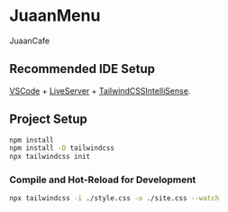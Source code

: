 # JuaanMenu

JuaanCafe

## Recommended IDE Setup

[VSCode](https://code.visualstudio.com/) + [LiveServer](https://marketplace.visualstudio.com/items?itemName=ritwickdey.LiveServer) + [TailwindCSSIntelliSense](https://marketplace.visualstudio.com/items?itemName=bradlc.vscode-tailwindcss).

## Project Setup

```sh
npm install
npm install -D tailwindcss
npx tailwindcss init
```

### Compile and Hot-Reload for Development

```sh
npx tailwindcss -i ./style.css -o ./site.css --watch
```
